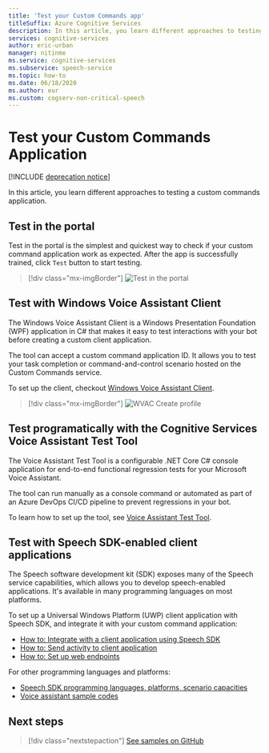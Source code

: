 ```yaml
---
title: 'Test your Custom Commands app'
titleSuffix: Azure Cognitive Services
description: In this article, you learn different approaches to testing a custom commands application. 
services: cognitive-services
author: eric-urban
manager: nitinme
ms.service: cognitive-services
ms.subservice: speech-service
ms.topic: how-to
ms.date: 06/18/2020
ms.author: eur
ms.custom: cogserv-non-critical-speech
---
```


# Test your Custom Commands Application

[!INCLUDE [deprecation notice](./includes/custom-commands-retire.md)]

In this article, you learn different approaches to testing a custom commands application.

## Test in the portal

Test in the portal is the simplest and quickest way to check if your custom command application work as expected. After the app is successfully trained, click `Test` button to start testing.

> [!div class="mx-imgBorder"]
> ![Test in the portal](media/custom-commands/create-basic-test-chat-no-mic.png)

## Test with Windows Voice Assistant Client

The Windows Voice Assistant Client is a Windows Presentation Foundation (WPF) application in C# that makes it easy to test interactions with your bot before creating a custom client application.

The tool can accept a custom command application ID. It allows you to test your task completion or command-and-control scenario hosted on the Custom Commands service.

To set up the client, checkout [Windows Voice Assistant Client](https://github.com/Azure-Samples/Cognitive-Services-Voice-Assistant/tree/master/clients/csharp-wpf).

> [!div class="mx-imgBorder"]
> ![WVAC Create profile](media/custom-commands/conversation.png)

## Test programatically with the Cognitive Services Voice Assistant Test Tool

The Voice Assistant Test Tool is a configurable .NET Core C# console application for end-to-end functional regression tests for your Microsoft Voice Assistant. 

The tool can run manually as a console command or automated as part of an Azure DevOps CI/CD pipeline to prevent regressions in your bot.

To learn how to set up the tool, see [Voice Assistant Test Tool](https://github.com/Azure-Samples/Cognitive-Services-Voice-Assistant/tree/main/clients/csharp-dotnet-core/voice-assistant-test).

## Test with Speech SDK-enabled client applications

The Speech software development kit (SDK) exposes many of the Speech service capabilities, which allows you to develop speech-enabled applications. It's available in many programming languages on most platforms.

To set up a Universal Windows Platform (UWP) client application with Speech SDK, and integrate it with your custom command application:  
- [How to: Integrate with a client application using Speech SDK](./how-to-custom-commands-setup-speech-sdk.md)
- [How to: Send activity to client application](./how-to-custom-commands-send-activity-to-client.md)
- [How to: Set up web endpoints](./how-to-custom-commands-setup-web-endpoints.md)

For other programming languages and platforms:
- [Speech SDK programming languages, platforms, scenario capacities](./speech-sdk.md)
- [Voice assistant sample codes](https://github.com/Azure-Samples/Cognitive-Services-Voice-Assistant)

## Next steps

> [!div class="nextstepaction"]
> [See samples on GitHub](https://aka.ms/speech/cc-samples)
